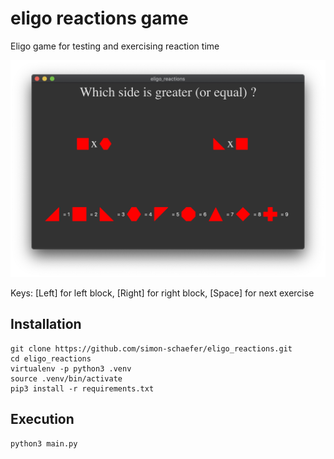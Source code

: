 # eligo reactions game
Eligo game for testing and exercising reaction time

![Drag Racing](ressources/screenshot.png)

Keys: [Left] for left block, [Right] for right block, [Space] for next exercise


## Installation
```
git clone https://github.com/simon-schaefer/eligo_reactions.git
cd eligo_reactions
virtualenv -p python3 .venv
source .venv/bin/activate
pip3 install -r requirements.txt
```

## Execution
```
python3 main.py
```
